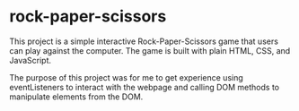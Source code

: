 # rock-paper-scissors

This project is a simple interactive Rock-Paper-Scissors game that users can play against the computer. The game is built with plain HTML, CSS, and JavaScript.

The purpose of this project was for me to get experience using eventListeners to interact with the webpage and calling DOM methods to manipulate elements from the DOM.

